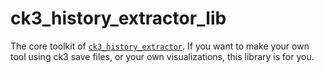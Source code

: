 # ck3_history_extractor_lib

The core toolkit
of [`ck3_history_extractor`](https://github.com/TCA166/CK3-history-extractor).
If you want to make your own tool using ck3 save files, or your own
visualizations, this library is for you.
